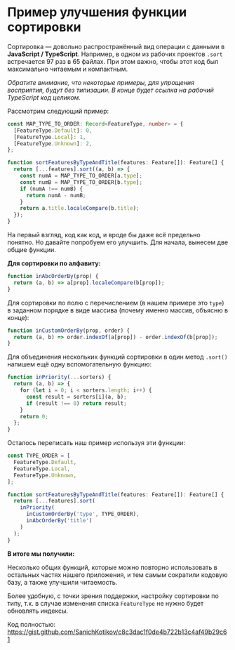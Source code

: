 # Пример улучшения функции сортировки

Сортировка — довольно распространённый вид операции с данными в **JavaScript / TypeScript**. Например, в одном из рабочих проектов `.sort` встречается 97 раз в 65 файлах. При этом важно, чтобы этот код был максимально читаемым и компактным.

_Обратите внимание, что некоторые примеры, для упрощения восприятия, будут без типизации. В конце будет ссылка на рабочий TypeScript код целиком._

Рассмотрим следующий пример:

```typescript
const MAP_TYPE_TO_ORDER: Record<FeatureType, number> = {
  [FeatureType.Default]: 0,
  [FeatureType.Local]: 1,
  [FeatureType.Unknown]: 2,
};

function sortFeaturesByTypeAndTitle(features: Feature[]): Feature[] {
  return [...features].sort((a, b) => {
    const numA = MAP_TYPE_TO_ORDER[a.type];
    const numB = MAP_TYPE_TO_ORDER[b.type];
    if (numA !== numB) {
      return numA - numB;
    }
    return a.title.localeCompare(b.title);
  });
}
```

На первый взгляд, код как код, и вроде бы даже всё предельно понятно. Но давайте попробуем его улучшить. Для начала, вынесем две общие функции.

**Для сортировки по алфавиту:**

```javascript
function inAbcOrderBy(prop) {
  return (a, b) => a[prop].localeCompare(b[prop]);
}
```

Для сортировки по полю с перечислением (в нашем примере это `type`) в заданном порядке в виде массива (почему именно массив, объясню в конце):

```javascript
function inCustomOrderBy(prop, order) {
  return (a, b) => order.indexOf(a[prop]) - order.indexOf(b[prop]);
}
```

Для объединения нескольких функций сортировки в один метод `.sort()` напишем ещё одну вспомогательную функцию:

```javascript
function inPriority(...sorters) {
  return (a, b) => {
    for (let i = 0; i < sorters.length; i++) {
      const result = sorters[i](a, b);
      if (result !== 0) return result;
    }
    return 0;
  };
}
```

Осталось переписать наш пример используя эти функции:

```typescript
const TYPE_ORDER = [
  FeatureType.Default,
  FeatureType.Local,
  FeatureType.Unknown,
];

function sortFeaturesByTypeAndTitle(features: Feature[]): Feature[] {
  return [...features].sort(
    inPriority(
      inCustomOrderBy('type', TYPE_ORDER),
      inAbcOrderBy('title')
    )
  );
}
```

**В итоге мы получили:**

Несколько общих функций, которые можно повторно использовать в остальных частях нашего приложения, и тем самым сократили кодовую базу, а также улучшили читаемость.

Более удобную, с точки зрения поддержки, настройку сортировки по типу, т.к. в случае изменения списка `FeatureType` не нужно будет обновлять индексы.

Код полностью: https://gist.github.com/SanichKotikov/c8c3dac1f0de4b722b13c4af49b29c61
